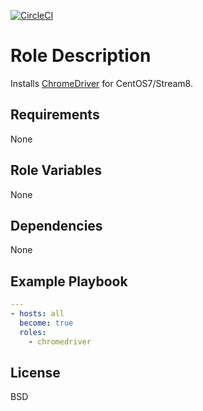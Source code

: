 [![CircleCI](https://circleci.com/gh/ansible-roles-mamono210/chromedriver/tree/main.svg?style=svg)](https://circleci.com/gh/ansible-roles-mamono210/chromedriver/tree/main)

Role Description
=========

Installs [ChromeDriver](https://chromedriver.chromium.org) for CentOS7/Stream8.

Requirements
------------

None

Role Variables
--------------

None

Dependencies
------------

None

Example Playbook
----------------

```YAML
---
- hosts: all
  become: true
  roles:
    - chromedriver
```

License
-------

BSD

